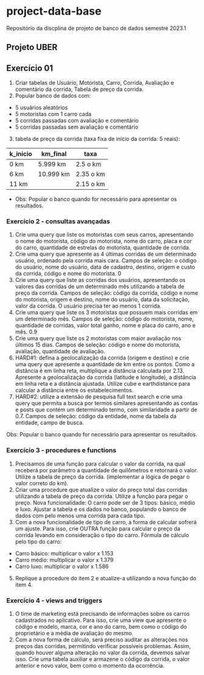 # project-data-base
Repositório da discplina de projeto de banco de dados semestre 2023.1
## Projeto UBER

## Exercício 01

1. Criar tabelas de Usuário, Motorista, Carro, Corrida, Avaliação e comentário da corrida, Tabela de preço da corrida.
2. Popular banco de dados com:
  * 5 usuários aleatórios
  * 5 motoristas com 1 carro cada
  * 5 corridas passadas com avaliação e comentário
  * 5 corridas passadas sem avaliação e comentário
3. tabela de preço da corrida (taxa fixa de início da corrida: 5 reais):

k_inicio|km_final   |taxa
--------|-----------|------
0  km   |5.999 km   |2.5 o km
6  km   |10.999 km  |2.35 o km
11 km   |           | 2.15 o km

* Obs: Popular o banco quando for necessário para apresentar os resultados.

### Exercício 2 - consultas avançadas

1. Crie uma query que liste os motoristas com seus carros, apresentando o nome do motorista, código do motorista, nome do carro, placa e cor do carro, quantidade de estrelas do motorista, quantidade de corrida. 
2. Crie uma query que apresente as 4 últimas corridas de um determinado usuário, ordenado pela corrida mais cara. Campos de seleção: o código do usuário, nome do usuário, data de cadastro, destino, origem e custo da corrida, código e nome do motorista. 0
3. Crie uma query que liste as corridas dos usuários, apresentando os valores das corridas de um determinado mês utilizando a tabela de preço da corrida. Campos de seleção: código da corrida, código e nome do motorista, origem e destino, nome do usuário, data da solicitação, valor da corrida. O usuário precisa ter ao menos 1 corrida.
4. Crie uma query que liste os 3 motoristas que possuem mais corridas em um determinado mês. Campos de seleção: código do motorista, nome, quantidade de corridas, valor total ganho, nome e placa do carro, ano e mês. 0.9
5. Crie uma query que liste os 2 motoristas com maior avaliação nos últimos 15 dias. Campos de seleção: código e nome do motorista, avaliação, quantidade de avaliação. 
6. HARD#1: defina a geolocalização da corrida (origem e destino) e crie uma query que apresente a quantidade de km entre os pontos. Como a distância é em linha reta, multiplique a distância calculada por 2.13. Apresente a geolocalização da corrida (latitude e longitude), a distância em linha reta e a distância ajustada. Utilize cube e earthdistance para calcular a distância entre os estabelecimentos.
7. HARD#2: utilize a extensão de pesquisa full text search e crie uma query que permita a busca por termos similares apresentando as contas e posts que contém um determinado termo, com similaridade a partir de 0.7. Campos de seleção: código da entidade, nome da tabela da entidade, campo de busca.

Obs: Popular o banco quando for necessário para apresentar os resultados.

### Exercício 3 - procedures e functions

1. Precisamos de uma função para calcular o valor da corrida, na qual receberá por parâmetro a quantidade de quilômetros e retornará o valor. Utilize a tabela de preço da corrida. (implementar a lógica de pegar o valor correto do km).
2. Criar uma procedure que atualize o valor do preço total das corridas utilizando a tabela de preço da corrida. Utilize a função para pegar o preço.
Nova funcionalidade: O carro pode ser de 3 tipos: básico, médio e luxo. Ajustar a tabela e os dados no banco, populando o banco de dados com pelo menos uma corrida para cada tipo.
4. Com a nova funcionalidade de tipo de carro, a forma de calcular sofrerá um ajuste. Para isso, crie OUTRA função para calcular o preço da corrida levando em consideração o tipo do carro.
Fórmula de cálculo pelo tipo do carro:
 * Carro básico: multiplicar o valor x 1.153
 * Carro médio: multiplicar o valor x 1.379
 * Carro luxo: multiplicar o valor x 1.586
5. Replique a procedure do item 2 e atualize-a utilizando a nova função do item 4.

### Exercício 4 - views and triggers

1. O time de marketing está precisando de informações sobre os carros cadastrados no aplicativo. Para isso, crie uma view que apresente o código e modelo, marca, cor e ano do carro, bem como o código do proprietário e a média de avaliação do mesmo.
2. Com a nova forma de cálculo, será preciso auditar as alterações nos preços das corridas, permitindo verificar possíveis problemas. Assim, quando houver alguma alteração no valor da corrida, devemos salvar isso. Crie uma tabela auxiliar e armazene o código da corrida, o valor anterior e novo valor, bem como o momento da ocorrência.

